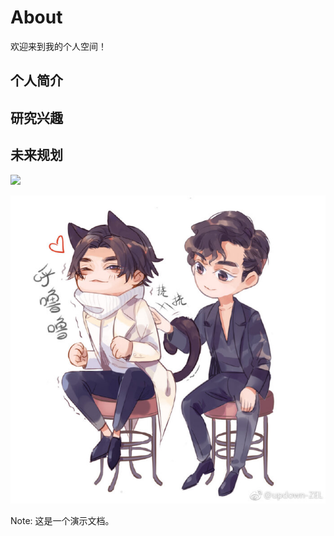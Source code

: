 # About

欢迎来到我的个人空间！

## 个人简介

## 研究兴趣

## 未来规划

![](images/猫.jpg )

![](images/云次方挠背.jpg )



Note: 这是一个演示文档。